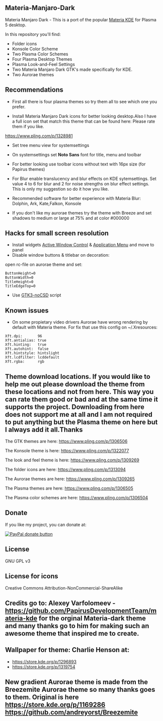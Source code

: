  
## Materia-Manjaro-Dark

Materia Manjaro Dark - This is a port of the popular [Materia KDE](https://github.com/PapirusDevelopmentTeam/materia-kde) for Plasma 5 desktop.

In this repository you'll find:

- Folder icons
- Konsole Color Scheme
- Two Plasma Color Schemes
- Four Plasma Desktop Themes
- Plasma Look-and-Feel Settings
- Two Materia Manjaro Dark GTK's made specifically for KDE.
- Two Aurorae themes

## Recommendations

- First all there is four plasma themes so try them all to see which one you prefer.

- Install Materia Manjaro Dark icons for better looking desktop.Also I have a full icon set that match this theme that can be found here: Please rate them if you like.

https://www.pling.com/p/1328981

- Set tree menu view for systemsettings

- On systemsettings set **Noto Sans** font for title, menu and toolbar

- For better looking use toolbar icons without text with 16px size (for Papirus themes)

- For Blur enable translucency and blur effects on KDE sytemsettings. Set value 4 to 6 for blur and 2 for noise strengths on blur effect settings. This is only my suggestion so do it how you like.

- Recommended software for better experience with Materia Blur: Dolphin, Ark, Kate,Falkon, Konsole

- If you don't like my aurorae themes try the theme with Breeze and set shadows to medium or large at 75% and at color #000000

## Hacks for small screen resolution

- Install widgets [Active Window Control](https://github.com/kotelnik/plasma-applet-active-window-control) & [Application Menu](https://cgit.kde.org/plasma-workspace.git/tree/applets/appmenu) and move to panel
- Disable window buttons & titlebar on decoration:

open rc-file on aurorae theme and set:
```
ButtonHeight=0
ButtonWidth=0
TitleHeight=0
TitleEdgeTop=0
```
- Use [GTK3-noCSD](https://github.com/PCMan/gtk3-nocsd) script 

## Known issues

- On some propietary video drivers Aurorae have wrong rendering by default with Materia theme. For fix that use this config on ~/.Xresources:

```
Xft.dpi:       96
Xft.antialias: true
Xft.hinting:   true
Xft.autohint:  false
Xft.hintstyle: hintslight
Xft.lcdfilter: lcddefault
Xft.rgba:      rgb 
```
## Theme download locations. If you would like to help me out please download the theme from these locations and not from here. This way you can rate them good or bad and at the same time it supports the project. Downloading from here does not support me at all and I am not required to put anything but the Plasma theme on here but I always add it all.Thanks

The GTK themes are here:
https://www.pling.com/p/1306506

The Konsole theme is here:
https://www.pling.com/p/1322077

The look and feel theme is here:
https://www.pling.com/p/1309269

The folder icons are here:
https://www.pling.com/p/1313094

The Aurorae themes are here:
https://www.pling.com/p/1309265

The Plasma themes are here:
https://www.pling.com/p/1306505

The Plasma color schemes are here:
https://www.pling.com/p/1306504

## Donate

If you like my project, you can donate at:

<span class="paypal"><a href="https://www.paypal.me/freefreeno" title="Donate to this project using Paypal"><img src="https://www.paypalobjects.com/webstatic/mktg/Logo/pp-logo-100px.png" alt="PayPal donate button" /></a></span>


## License

GNU GPL v3

## License for icons

Creative Commons Attribution-NonCommercial-ShareAlike

## Credits go to: Alexey Varfolomeev - https://github.com/PapirusDevelopmentTeam/materia-kde for the orginal Materia-dark theme and many thanks go to him for making such an awesome theme that inspired me to create.

## Wallpaper for theme: Charlie Henson at:
- https://store.kde.org/p/1296893
- https://store.kde.org/p/1319754

## New gradient Aurorae theme is made from the Breezemite Aurorae theme so many thanks goes to them. Original is here https://store.kde.org/p/1169286                                                            https://github.com/andreyorst/Breezemite

